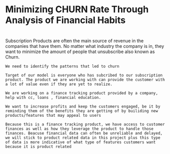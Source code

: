 # Minimizing CHURN Rate Through  Analysis of Financial Habits   
 #  
   
Subscription Products are often the main source of revenue in the companies that have them. No matter what industry the company is in, they want to minimize the amount of people that unsubscribe also known as Churn.
    
    We need to identify the patterns that led to churn
    
    Target of our model is everyone who has subcribed to our subscription product. The product we are working with can provide the customer with a lot of value even if they are yet to realize.
    
    We are working on a finance tracking product provided by a company, help with cc, loans , financial education. 
    
    We want to increase profits and keep the customers engaged, be it by reminding them of the benefits they are getting of by builiding new products/features that may appeal to users
    
    Because this is a finance tracking product, we have access to customer finances as well as how they leverage the product to handle those finances. Beacuse financial data can often be unreliable and delayed, we will stick to product related data in this project plus this type of data is more indicative of what type of features customers want because it is product related

